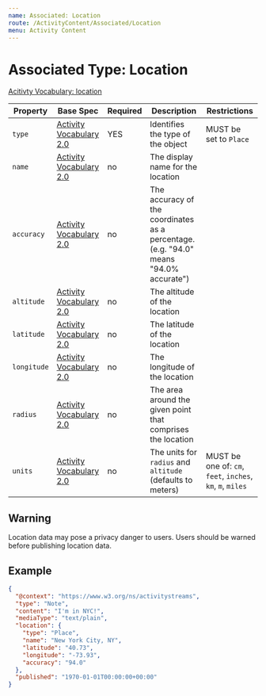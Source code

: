 ```yaml
---
name: Associated: Location
route: /ActivityContent/Associated/Location
menu: Activity Content
---
```


# Associated Type: Location

[Acitivty Vocabulary: location](https://www.w3.org/TR/activitystreams-vocabulary/#dfn-location)

| Property | Base Spec | Required | Description | Restrictions |
| --- | --- | --- | --- | --- |
| `type` | [Activity Vocabulary 2.0](https://www.w3.org/TR/activitystreams-vocabulary/#dfn-type) | YES | Identifies the type of the object | MUST be set to `Place` |
| `name` | [Activity Vocabulary 2.0](https://www.w3.org/TR/activitystreams-vocabulary/#dfn-name) | no | The display name for the location  |  |
| `accuracy` | [Activity Vocabulary 2.0](https://www.w3.org/TR/activitystreams-vocabulary/#dfn-accuracy) | no | The accuracy of the coordinates as a percentage. (e.g. "94.0" means "94.0% accurate") |  |
| `altitude` | [Activity Vocabulary 2.0](https://www.w3.org/TR/activitystreams-vocabulary/#dfn-altitude) | no | The altitude of the location |  |
| `latitude` | [Activity Vocabulary 2.0](https://www.w3.org/TR/activitystreams-vocabulary/#dfn-latitude) | no | The latitude of the location |  |
| `longitude` | [Activity Vocabulary 2.0](https://www.w3.org/TR/activitystreams-vocabulary/#dfn-longitude) | no | The longitude of the location |  |
| `radius` | [Activity Vocabulary 2.0](https://www.w3.org/TR/activitystreams-vocabulary/#dfn-radius) | no | The area around the given point that comprises the location |  |
| `units` | [Activity Vocabulary 2.0](https://www.w3.org/TR/activitystreams-vocabulary/#dfn-units) | no | The units for `radius` and `altitude` (defaults to meters) | MUST be one of: `cm`, `feet`, `inches`, `km`, `m`, `miles` |

## Warning

Location data may pose a privacy danger to users.
Users should be warned before publishing location data.

## Example

```json
{
  "@context": "https://www.w3.org/ns/activitystreams",
  "type": "Note",
  "content": "I'm in NYC!",
  "mediaType": "text/plain",
  "location": {
    "type": "Place",
    "name": "New York City, NY",
    "latitude": "40.73",
    "longitude": "-73.93",
    "accuracy": "94.0"
  },
  "published": "1970-01-01T00:00:00+00:00"
}
```
